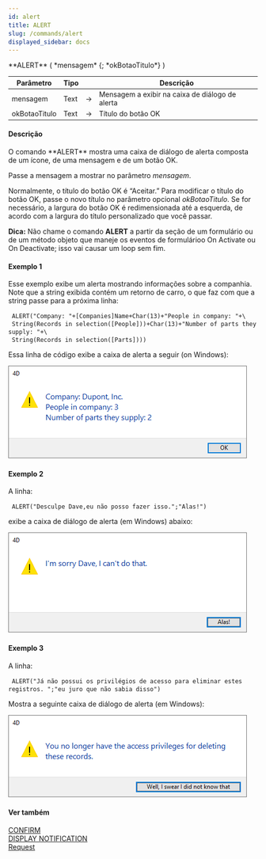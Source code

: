 ```yaml
---
id: alert
title: ALERT
slug: /commands/alert
displayed_sidebar: docs
---
```


<!--REF #_command_.ALERT.Syntax-->**ALERT** ( *mensagem* {; *okBotaoTitulo*} )<!-- END REF-->
<!--REF #_command_.ALERT.Params-->
| Parâmetro | Tipo |  | Descrição |
| --- | --- | --- | --- |
| mensagem | Text | &rarr; | Mensagem a exibir na caixa de diálogo de alerta |
| okBotaoTitulo | Text | &rarr; | Título do botão OK |

<!-- END REF-->

#### Descrição 

<!--REF #_command_.ALERT.Summary-->O comando **ALERT** mostra uma caixa de diálogo de alerta composta de um ícone, de uma mensagem e de um botão OK.<!-- END REF-->

Passe a mensagem a mostrar no parâmetro *mensagem*. 

Normalmente, o título do botão OK é “Aceitar.” Para modificar o título do botão OK, passe o novo título no parâmetro opcional *okBotaoTitulo*. Se for necessário, a largura do botão OK é redimensionada até a esquerda, de acordo com a largura do título personalizado que você passar.

**Dica:** Não chame o comando **ALERT** a partir da seção de um formulário ou de um método objeto que maneje os eventos de formulárioo On Activate ou On Deactivate; isso vai causar um loop sem fim.

#### Exemplo 1 

Esse exemplo exibe um alerta mostrando informações sobre a companhia. Note que a string exibida contém um retorno de carro, o que faz com que a string passe para a próxima linha:

```4d
 ALERT("Company: "+[Companies]Name+Char(13)+"People in company: "+\
 String(Records in selection([People]))+Char(13)+"Number of parts they supply: "+\
 String(Records in selection([Parts])))
```

Essa linha de código exibe a caixa de alerta a seguir (on Windows):

![](../assets/en/commands/pict4224938.en.png)

#### Exemplo 2 

A linha:

```4d
 ALERT("Desculpe Dave,eu não posso fazer isso.";"Alas!")
```

exibe a caixa de diálogo de alerta (em Windows) abaixo:

![](../assets/en/commands/pict4224959.en.png)

#### Exemplo 3 

A linha:

```4d
 ALERT("Já não possui os privilégios de acesso para eliminar estes registros. ";"eu juro que não sabia disso")
```

Mostra a seguinte caixa de diálogo de alerta (em Windows):

![](../assets/en/commands/pict4224968.en.png)

#### Ver também 

[CONFIRM](confirm.md)  
[DISPLAY NOTIFICATION](display-notification.md)  
[Request](request.md)  